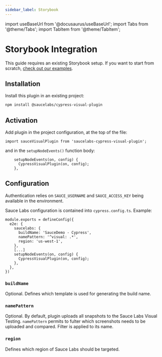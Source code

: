```yaml
---
sidebar_label: Storybook
---
```


import useBaseUrl from '@docusaurus/useBaseUrl';
import Tabs from '@theme/Tabs';
import TabItem from '@theme/TabItem';

# Storybook Integration

This guide requires an existing Storybook setup.
If you want to start from scratch, [check out our examples](../../visual-testing.md#examples).

## Installation

Install this plugin in an existing project:
```sh
npm install @saucelabs/cypress-visual-plugin
```

## Activation

Add plugin in the project configuration, at the top of the file:
```
import sauceVisualPlugin from 'saucelabs-cypress-visual-plugin';
```

and in the `setupNodeEvents()` function body:
```
    setupNodeEvents(on, config) {
      CypressVisualPlugin(on, config);
    },
```

## Configuration

Authentication relies on `SAUCE_USERNAME` and `SAUCE_ACCESS_KEY` being available in the environment.


Sauce Labs configuration is contained into `cypress.config.ts`.
Example: 
```
module.exports = defineConfig({
  e2e: {
    saucelabs: {
      buildName: 'SauceDemo - Cypress',
      namePattern: '^visual: .*',
      region: 'us-west-1',
    },
    [...]
    setupNodeEvents(on, config) {
      CypressVisualPlugin(on, config);
    },
  },
})
```

### `buildName`

Optional. Defines which template is used for generating the build name.

### `namePattern`

Optional. By default, plugin uploads all snapshots to the Sauce Labs Visual Testing. `namePattern` permits to fulter which screenshots needs to be uploaded and compared. Filter is applied to its name.


### `region`

Defines which region of Sauce Labs should be targeted.

